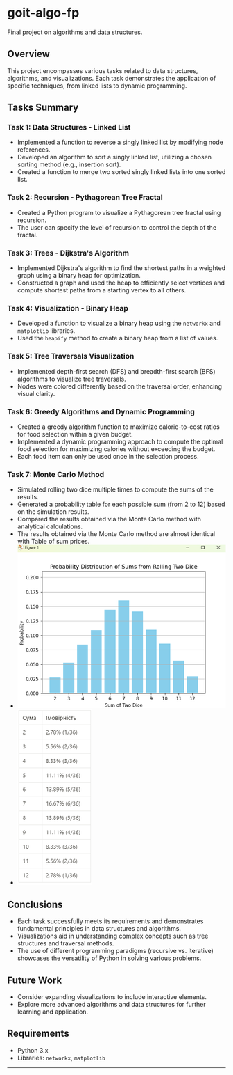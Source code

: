 # goit-algo-fp
Final project on algorithms and data structures.

## Overview
This project encompasses various tasks related to data structures, algorithms, and visualizations. Each task demonstrates the application of specific techniques, from linked lists to dynamic programming.

## Tasks Summary

### Task 1: Data Structures - Linked List
- Implemented a function to reverse a singly linked list by modifying node references.
- Developed an algorithm to sort a singly linked list, utilizing a chosen sorting method (e.g., insertion sort).
- Created a function to merge two sorted singly linked lists into one sorted list.

### Task 2: Recursion - Pythagorean Tree Fractal
- Created a Python program to visualize a Pythagorean tree fractal using recursion.
- The user can specify the level of recursion to control the depth of the fractal.

### Task 3: Trees - Dijkstra's Algorithm
- Implemented Dijkstra's algorithm to find the shortest paths in a weighted graph using a binary heap for optimization.
- Constructed a graph and used the heap to efficiently select vertices and compute shortest paths from a starting vertex to all others.

### Task 4: Visualization - Binary Heap
- Developed a function to visualize a binary heap using the `networkx` and `matplotlib` libraries.
- Used the `heapify` method to create a binary heap from a list of values.

### Task 5: Tree Traversals Visualization
- Implemented depth-first search (DFS) and breadth-first search (BFS) algorithms to visualize tree traversals.
- Nodes were colored differently based on the traversal order, enhancing visual clarity.

### Task 6: Greedy Algorithms and Dynamic Programming
- Created a greedy algorithm function to maximize calorie-to-cost ratios for food selection within a given budget.
- Implemented a dynamic programming approach to compute the optimal food selection for maximizing calories without exceeding the budget.
- Each food item can only be used once in the selection process.

### Task 7: Monte Carlo Method
- Simulated rolling two dice multiple times to compute the sums of the results.
- Generated a probability table for each possible sum (from 2 to 12) based on the simulation results.
- Compared the results obtained via the Monte Carlo method with analytical calculations.
- The results obtained via the Monte Carlo method are almost identical with Table of sum prices.
- ![alt text](image.png)
- ![alt text](image-1.png)

## Conclusions
- Each task successfully meets its requirements and demonstrates fundamental principles in data structures and algorithms.
- Visualizations aid in understanding complex concepts such as tree structures and traversal methods.
- The use of different programming paradigms (recursive vs. iterative) showcases the versatility of Python in solving various problems.

## Future Work
- Consider expanding visualizations to include interactive elements.
- Explore more advanced algorithms and data structures for further learning and application.

## Requirements
- Python 3.x
- Libraries: `networkx`, `matplotlib`

---